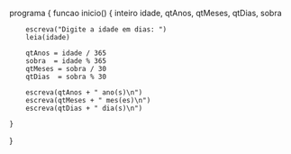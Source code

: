 programa {
	funcao inicio() {
	    inteiro idade, qtAnos, qtMeses, qtDias, sobra
	    
	    escreva("Digite a idade em dias: ")
	    leia(idade)
	    
	    qtAnos = idade / 365
	    sobra  = idade % 365
	    qtMeses = sobra / 30
	    qtDias  = sobra % 30
	    
	    escreva(qtAnos + " ano(s)\n")
	    escreva(qtMeses + " mes(es)\n")
	    escreva(qtDias + " dia(s)\n")
	    
	}
}